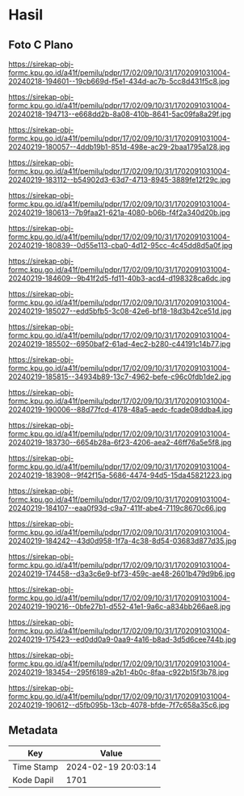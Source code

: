 # Hasil

## Foto C Plano

https://sirekap-obj-formc.kpu.go.id/a41f/pemilu/pdpr/17/02/09/10/31/1702091031004-20240218-194601--19cb669d-f5e1-434d-ac7b-5cc8d431f5c8.jpg

https://sirekap-obj-formc.kpu.go.id/a41f/pemilu/pdpr/17/02/09/10/31/1702091031004-20240218-194713--e668dd2b-8a08-410b-8641-5ac09fa8a29f.jpg

https://sirekap-obj-formc.kpu.go.id/a41f/pemilu/pdpr/17/02/09/10/31/1702091031004-20240219-180057--4ddb19b1-851d-498e-ac29-2baa1795a128.jpg

https://sirekap-obj-formc.kpu.go.id/a41f/pemilu/pdpr/17/02/09/10/31/1702091031004-20240219-183112--b54902d3-63d7-4713-8945-3889fe12f29c.jpg

https://sirekap-obj-formc.kpu.go.id/a41f/pemilu/pdpr/17/02/09/10/31/1702091031004-20240219-180613--7b9faa21-621a-4080-b06b-f4f2a340d20b.jpg

https://sirekap-obj-formc.kpu.go.id/a41f/pemilu/pdpr/17/02/09/10/31/1702091031004-20240219-180839--0d55e113-cba0-4d12-95cc-4c45dd8d5a0f.jpg

https://sirekap-obj-formc.kpu.go.id/a41f/pemilu/pdpr/17/02/09/10/31/1702091031004-20240219-184609--9b41f2d5-fd11-40b3-acd4-d198328ca6dc.jpg

https://sirekap-obj-formc.kpu.go.id/a41f/pemilu/pdpr/17/02/09/10/31/1702091031004-20240219-185027--edd5bfb5-3c08-42e6-bf18-18d3b42ce51d.jpg

https://sirekap-obj-formc.kpu.go.id/a41f/pemilu/pdpr/17/02/09/10/31/1702091031004-20240219-185502--6950baf2-61ad-4ec2-b280-c44191c14b77.jpg

https://sirekap-obj-formc.kpu.go.id/a41f/pemilu/pdpr/17/02/09/10/31/1702091031004-20240219-185815--34934b89-13c7-4962-befe-c96c0fdb1de2.jpg

https://sirekap-obj-formc.kpu.go.id/a41f/pemilu/pdpr/17/02/09/10/31/1702091031004-20240219-190006--88d77fcd-4178-48a5-aedc-fcade08ddba4.jpg

https://sirekap-obj-formc.kpu.go.id/a41f/pemilu/pdpr/17/02/09/10/31/1702091031004-20240219-183730--6654b28a-6f23-4206-aea2-46ff76a5e5f8.jpg

https://sirekap-obj-formc.kpu.go.id/a41f/pemilu/pdpr/17/02/09/10/31/1702091031004-20240219-183908--9f42f15a-5686-4474-94d5-15da45821223.jpg

https://sirekap-obj-formc.kpu.go.id/a41f/pemilu/pdpr/17/02/09/10/31/1702091031004-20240219-184107--eaa0f93d-c9a7-411f-abe4-7119c8670c66.jpg

https://sirekap-obj-formc.kpu.go.id/a41f/pemilu/pdpr/17/02/09/10/31/1702091031004-20240219-184242--43d0d958-1f7a-4c38-8d54-03683d877d35.jpg

https://sirekap-obj-formc.kpu.go.id/a41f/pemilu/pdpr/17/02/09/10/31/1702091031004-20240219-174458--d3a3c6e9-bf73-459c-ae48-2601b479d9b6.jpg

https://sirekap-obj-formc.kpu.go.id/a41f/pemilu/pdpr/17/02/09/10/31/1702091031004-20240219-190216--0bfe27b1-d552-41e1-9a6c-a834bb266ae8.jpg

https://sirekap-obj-formc.kpu.go.id/a41f/pemilu/pdpr/17/02/09/10/31/1702091031004-20240219-175423--ed0dd0a9-0aa9-4a16-b8ad-3d5d6cee744b.jpg

https://sirekap-obj-formc.kpu.go.id/a41f/pemilu/pdpr/17/02/09/10/31/1702091031004-20240219-183454--295f6189-a2b1-4b0c-8faa-c922b15f3b78.jpg

https://sirekap-obj-formc.kpu.go.id/a41f/pemilu/pdpr/17/02/09/10/31/1702091031004-20240219-190612--d5fb095b-13cb-4078-bfde-7f7c658a35c6.jpg


## Metadata

| Key        | Value               |
| ---------- | ------------------- |
| Time Stamp | 2024-02-19 20:03:14 |
| Kode Dapil | 1701                |




